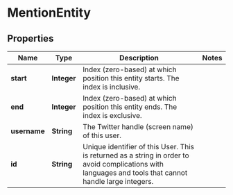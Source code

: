 

# MentionEntity


## Properties

Name | Type | Description | Notes
------------ | ------------- | ------------- | -------------
**start** | **Integer** | Index (zero-based) at which position this entity starts.  The index is inclusive. | 
**end** | **Integer** | Index (zero-based) at which position this entity ends.  The index is exclusive. | 
**username** | **String** | The Twitter handle (screen name) of this user. | 
**id** | **String** | Unique identifier of this User. This is returned as a string in order to avoid complications with languages and tools that cannot handle large integers. | 



